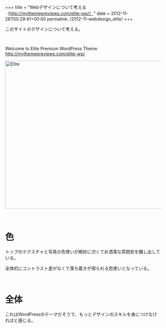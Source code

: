 +++
title = "Webデザインについて考える（http://mythemepreviews.com/elite-wp/）"
date = 2012-11-28T00:29:41+00:00
permalink: /2012-11-webdesign_elite/
+++
&nbsp;

このサイトのデザインについて考える。

&nbsp;

Welcome to Elite Premium WordPress Theme  
<http://mythemepreviews.com/elite-wp/>

[<img style="background-image: none; border-bottom: 0px; border-left: 0px; padding-left: 0px; padding-right: 0px; display: block; float: none; margin-left: auto; border-top: 0px; margin-right: auto; border-right: 0px; padding-top: 0px" title="Elite" border="0" alt="Elite" src="http://5000164.jp/wp-content/uploads/2012/11/Elite_thumb.png" width="640" height="480" />](http://5000164.jp/wp-content/uploads/2012/11/Elite.png)

&nbsp;

# 色

トップのテクスチャと写真の色使いが絶妙に渋くてお洒落な雰囲気を醸し出している。

全体的にコントラスト差がなくて落ち着きが得られる色使いとなっている。

&nbsp;

# 全体

これはWordPressのテーマだそうで、もっとデザインのスキルを身につけなければと感じる。